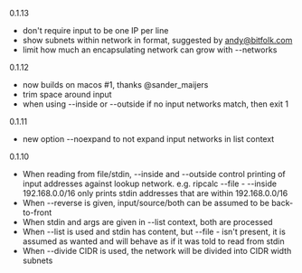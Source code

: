 0.1.13

 * don't require input to be one IP per line
 * show subnets within network in format, suggested by andy@bitfolk.com
 * limit how much an encapsulating network can grow with --networks

0.1.12

 * now builds on macos #1, thanks @sander_maijers
 * trim space around input
 * when using --inside or --outside if no input networks match, then exit 1

0.1.11

 * new option --noexpand to not expand input networks in list context

0.1.10

 * When reading from file/stdin, --inside and --outside control printing of
   input addresses against lookup network. e.g. ripcalc --file - --inside
   192.168.0.0/16 only prints stdin addresses that are within 192.168.0.0/16
 * When --reverse is given, input/source/both can be assumed to be
   back-to-front
 * When stdin and args are given in --list context, both are processed
 * When --list is used and stdin has content, but --file - isn't present, it
   is assumed as wanted and will behave as if it was told to read from stdin
 * When --divide CIDR is used, the network will be divided into CIDR width
   subnets

